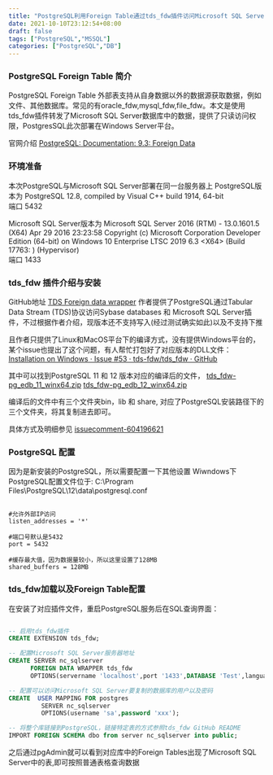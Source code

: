 ```yaml
---
title: "PostgreSQL利用Foreign Table通过tds_fdw插件访问Microsoft SQL Server数据库表数据"
date: 2021-10-10T23:12:54+08:00
draft: false
tags: ["PostgreSQL","MSSQL"]
categories: ["PostgreSQL","DB"]
---
```


### PostgreSQL Foreign Table 简介

PostgreSQL Foreign Table 外部表支持从自身数据以外的数据源获取数据，例如文件、其他数据库。常见的有oracle_fdw,mysql_fdw,file_fdw。本文是使用tds_fdw插件转发了Microsoft SQL Server数据库中的数据，提供了只读访问权限，PostgresSQL此次部署在Windows Server平台。

官网介绍 [PostgreSQL: Documentation: 9.3: Foreign Data](https://www.postgresql.org/docs/9.3/ddl-foreign-data.html)

### 环境准备

本次PostgreSQL与Microsoft SQL Server部署在同一台服务器上
PostgreSQL版本为 PostgreSQL 12.8, compiled by Visual C++ build 1914, 64-bit  
端口 5432

Microsoft SQL Server版本为 Microsoft SQL Server 2016 (RTM) - 13.0.1601.5 (X64)   Apr 29 2016 23:23:58   Copyright (c) Microsoft Corporation  Developer Edition (64-bit) on Windows 10 Enterprise LTSC 2019 6.3 \<X64\> (Build 17763: ) (Hypervisor)  
端口 1433

### tds_fdw 插件介绍与安装

GitHub地址 [TDS Foreign data wrapper](https://github.com/tds-fdw/tds_fdw)
作者提供了PostgreSQL通过Tabular Data Stream (TDS)协议访问Sybase databases 和 Microsoft SQL Server插件，不过根据作者介绍，现版本还不支持写入(经过测试确实如此)以及不支持下推

且作者只提供了Linux和MacOS平台下的编译方式，没有提供Windows平台的，某个issue也提出了这个问题，有人帮忙打包好了对应版本的DLL文件：
[Installation on Windows · Issue #53 · tds-fdw/tds_fdw · GitHub](https://github.com/tds-fdw/tds_fdw/issues/53)

其中可以找到PostgreSQL 11 和 12 版本对应的编译后的文件，
[tds_fdw-pg_edb_11_winx64.zip](https://github.com/yyjdelete/temp_storage/files/4384803/tds_fdw-pg_edb_11_winx64.zip)
[tds_fdw-pg_edb_12_winx64.zip](https://github.com/yyjdelete/temp_storage/files/4605716/tds_fdw-pg_edb_12_winx64.zip)

编译后的文件中有三个文件夹bin，lib 和 share, 对应了PostgreSQL安装路径下的三个文件夹，将其复制进去即可。

具体方式及明细参见 [issuecomment-604196621](https://github.com/tds-fdw/tds_fdw/issues/53#issuecomment-604196621)

### PostgreSQL 配置

因为是新安装的PostgreSQL，所以需要配置一下其他设置
Wiwndows下PostgreSQL配置文件位于: C:\Program Files\PostgreSQL\12\data\postgresql.conf


``` shell

#允许外部IP访问
listen_addresses = '*' 

#端口号默认是5432
port = 5432  

#缓存最大值，因为数据量较小，所以这里设置了128MB
shared_buffers = 128MB 
```

### tds_fdw加载以及Foreign Table配置

在安装了对应插件文件，重启PostgreSQL服务后在SQL查询界面：

``` SQL

-- 启用tds_fdw插件
CREATE EXTENSION tds_fdw;

-- 配置Microsoft SQL Server服务器地址
CREATE SERVER nc_sqlserver    
      FOREIGN DATA WRAPPER tds_fdw
      OPTIONS(servername 'localhost',port '1433',DATABASE 'Test',language 'Simplified Chinese',character_set 'UTF-8');

-- 配置可以访问Microsoft SQL Server要复制的数据库的用户以及密码
CREATE  USER MAPPING FOR postgres
         SERVER nc_sqlserver
         OPTIONS(username 'sa',password 'xxx');

-- 将整个库链接到PostgreSQL，链接特定表的方式参照tds_fdw GitHub README
IMPORT FOREIGN SCHEMA dbo from server nc_sqlserver into public;

```

之后通过pgAdmin就可以看到对应库中的Foreign Tables出现了Microsoft SQL Server中的表,即可按照普通表格查询数据
